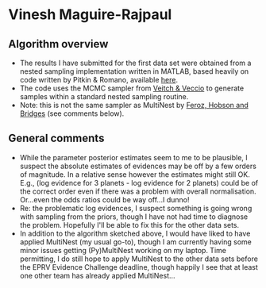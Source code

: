 # Vinesh Maguire-Rajpaul

## Algorithm overview

+ The results I have submitted for the first data set were obtained from a nested sampling implementation written in MATLAB, based heavily on code written by Pitkin & Romano, available [here](https://github.com/mattpitkin/matlabmultinest). 
+ The code uses the MCMC sampler from [Veitch & Veccio](https://arxiv.org/abs/0911.3820) to generate samples within a standard nested sampling routine. 
+ Note: this is not the same sampler as MultiNest by [Feroz, Hobson and Bridges](http://xxx.lanl.gov/abs/0809.3437) (see comments below).

## General comments

+ While the parameter posterior estimates seem to me to be plausible, I suspect the absolute estimates of evidences may be off by a few orders of magnitude. In a relative sense however the estimates might still OK. E.g., (log evidence for 3 planets - log evidence for 2 planets) could be of the correct order even if there was a problem with overall normalisation. Or...even the odds ratios could be way off...I dunno!
+ Re: the problematic log evidences, I suspect something is going wrong with sampling from the priors, though I have not had time to diagnose the problem. Hopefully I'll be able to fix this for the other data sets. 
+ In addition to the algorithm sketched above, I would have liked to have applied MultiNest (my usual go-to), though I am currently having some minor issues getting (Py)MultiNest working on my laptop. Time permitting, I do still hope to apply MultiNest to the other data sets before the EPRV Evidence Challenge deadline, though happily I see that at least one other team has already applied MultiNest...